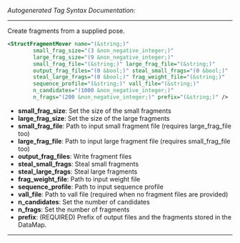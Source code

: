 <!-- THIS IS AN AUTOGENERATED FILE: Don't edit it directly, instead change the schema definition in the code itself. -->

_Autogenerated Tag Syntax Documentation:_

---
Create fragments from a supplied pose.

```xml
<StructFragmentMover name="(&string;)"
        small_frag_size="(3 &non_negative_integer;)"
        large_frag_size="(9 &non_negative_integer;)"
        small_frag_file="(&string;)" large_frag_file="(&string;)"
        output_frag_files="(0 &bool;)" steal_small_frags="(0 &bool;)"
        steal_large_frags="(0 &bool;)" frag_weight_file="(&string;)"
        sequence_profile="(&string;)" vall_file="(&string;)"
        n_candidates="(1000 &non_negative_integer;)"
        n_frags="(200 &non_negative_integer;)" prefix="(&string;)" />
```

-   **small_frag_size**: Set the size of the small fragments
-   **large_frag_size**: Set the size of the large fragments
-   **small_frag_file**: Path to input small fragment file (requires large_frag_file too)
-   **large_frag_file**: Path to input large fragment file (requires small_frag_file too)
-   **output_frag_files**: Write fragment files
-   **steal_small_frags**: Steal small fragments
-   **steal_large_frags**: Steal large fragments
-   **frag_weight_file**: Path to input weight file
-   **sequence_profile**: Path to input sequence profile
-   **vall_file**: Path to vall file (required when no fragment files are provided)
-   **n_candidates**: Set the number of candidates
-   **n_frags**: Set the number of fragments
-   **prefix**: (REQUIRED) Prefix of output files and the fragments stored in the DataMap.

---
